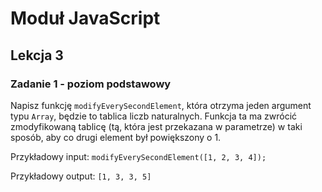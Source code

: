 # Moduł JavaScript
## Lekcja 3
### Zadanie 1 - poziom podstawowy 
Napisz funkcję `modifyEverySecondElement`, która otrzyma jeden argument typu `Array`, będzie to tablica liczb naturalnych. Funkcja ta ma zwrócić zmodyfikowaną tablicę (tą, która jest przekazana w parametrze) w taki sposób, aby co drugi element był powiększony o 1.

Przykładowy input:
`modifyEverySecondElement([1, 2, 3, 4]);`

Przykładowy output:
`[1, 3, 3, 5]`
